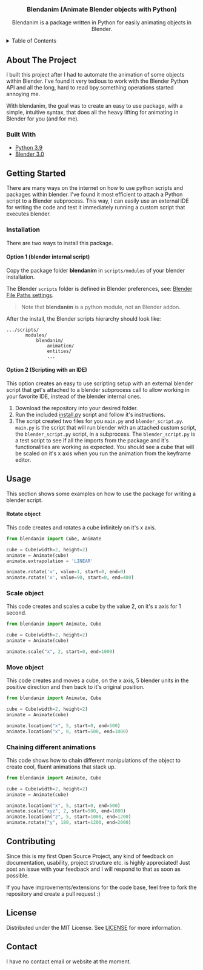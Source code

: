 <!-- Improved compatibility of back to top link: See: https://github.com/othneildrew/Best-README-Template/pull/73 -->
<a name="readme-top"></a>
<!--
*** Thanks for checking out the Best-README-Template. If you have a suggestion
*** that would make this better, please fork the repo and create a pull request
*** or simply open an issue with the tag "enhancement".
*** Don't forget to give the project a star!
*** Thanks again! Now go create something AMAZING! :D
-->



<!-- PROJECT SHIELDS -->
<!--
*** I'm using markdown "reference style" links for readability.
*** Reference links are enclosed in brackets [ ] instead of parentheses ( ).
*** See the bottom of this document for the declaration of the reference variables
*** for contributors-url, forks-url, etc. This is an optional, concise syntax you may use.
*** https://www.markdownguide.org/basic-syntax/#reference-style-links
-->

<!-- PROJECT LOGO -->
<br />
<div align="center">

  <h3 align="center">Blendanim (Animate Blender objects with Python)</h3>

  <p align="center">
    Blendanim is a package written in Python for easily animating objects in Blender.
</div>



<!-- TABLE OF CONTENTS -->
<details>
  <summary>Table of Contents</summary>
  <ol>
    <li>
      <a href="#about-the-project">About The Project</a>
      <ul>
        <li><a href="#built-with">Built With</a></li>
      </ul>
    </li>
    <li>
      <a href="#getting-started">Getting Started</a>
      <ul>
        <li><a href="#installation">Installation</a></li>
      </ul>
    </li>
    <li><a href="#usage">Usage</a></li>
    <li><a href="#contributing">Contributing</a></li>
    <li><a href="#license">License</a></li>
    <li><a href="#contact">Contact</a></li>
  </ol>
</details>



<!-- ABOUT THE PROJECT -->
## About The Project
I built this project after I had to automate the animation of some objects within Blender.
I've found it very tedious to work with the Blender Python API and all the long, hard to read bpy.something operations
started annoying me.  

With blendanim, the goal was to create an easy to use package, with a simple, intuitive syntax, that does all the
heavy lifting for animating in Blender for you (and for me).

### Built With

* [Python 3.9](https://www.python.org/downloads/)
* [Blender 3.0](https://www.blender.org/download/releases/3-0/)


<!-- GETTING STARTED -->
## Getting Started

There are many ways on the internet on how to use python scripts and packages within blender.
I've found it most efficient to attach a Python script to a Blender subprocess.
This way, I can easily use an external IDE for writing the code and test it immediately running a custom script
that executes blender.

### Installation
There are two ways to install this package.

#### Option 1 (blender internal script)
Copy the package folder **blendanim** in `scripts/modules` of your blender installation.
  
    
The Blender `scripts` folder is defined in Blender preferences, see: [Blender File Paths settings](https://docs.blender.org/manual/en/latest/editors/preferences/file_paths.html).

> Note that **blendanim** is a python module, not an Blender addon.

After the install, the Blender scripts hierarchy should look like:
```
.../scripts/
       modules/
           blendanim/
               animation/
               entities/
               ...
```

#### Option 2 (Scripting with an IDE)
This option creates an easy to use scripting setup with an external blender script that get's attached to a blender
subprocess call to allow working in your favorite IDE, instead of the blender internal ones.

1. Download the repository into your desired folder.
2. Run the included [install.py](install.py) script and follow it's instructions.
3. The script created two files for you `main.py` and `blender_script.py`.  
`main.py` is the script that will run blender with an attached custom script, the `blender_script.py` script, in a subprocess.
The `blender_script.py` is a test script to see if all the imports from the package and it's functionalities are working as expected.
You should see a cube that will be scaled on it's x axis when you run the animation from the keyframe editor.

<!-- USAGE EXAMPLES -->
## Usage

This section shows some examples on how to use the package for writing a blender script.

#### Rotate object
This code creates and rotates a cube infinitely on it's x axis. 
```python
from blendanim import Cube, Animate

cube = Cube(width=2, height=2)
animate = Animate(cube) 
animate.extrapolation = 'LINEAR'

animate.rotate('x', value=1, start=0, end=0)
animate.rotate('x', value=90, start=0, end=400)
```

### Scale object
This code creates and scales a cube by the value 2, on it's x axis for 1 second.

```python
from blendanim import Animate, Cube

cube = Cube(width=2, height=2)
animate = Animate(cube)

animate.scale("x", 2, start=0, end=1000)
```

### Move object
This code creates and moves a cube, on the x axis, 5 blender units in the positive direction and then back to it's
original position. 

```python
from blendanim import Animate, Cube

cube = Cube(width=2, height=2)
animate = Animate(cube)

animate.location("x", 5, start=0, end=500)
animate.location("x", 0, start=500, end=1000)
```
### Chaining different animations

This code shows how to chain different manipulations of the object to create cool, fluent animations that stack up.
```python
from blendanim import Animate, Cube

cube = Cube(width=2, height=2)
animate = Animate(cube)

animate.location("x", 5, start=0, end=500)
animate.scale("xyz", 2, start=500, end=1000)
animate.location("z", 5, start=1000, end=1200)
animate.rotate("y", 180, start=1200, end=2000)
```

<!-- CONTRIBUTING -->
## Contributing

Since this is my first Open Source Project, any kind of feedback on documentation, usability, project structure etc. is highly appreciated!
Just post an issue with your feedback and I will respond to that as soon as possible.

If you have improvements/extensions for the code base, feel free to fork the repository and create a pull request :)
<!-- LICENSE -->
## License

Distributed under the MIT License. See [LICENSE](LICENSE) for more information.

<!-- CONTACT -->
## Contact

I have no contact email or website at the moment.
